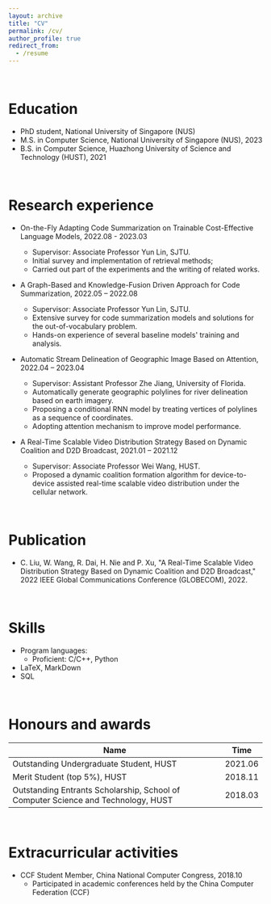 ```yaml
---
layout: archive
title: "CV"
permalink: /cv/
author_profile: true
redirect_from:
  - /resume
---
```


<br>

Education
======
* PhD student, National University of Singapore (NUS)
* M.S. in Computer Science, National University of Singapore (NUS), 2023
* B.S. in Computer Science, Huazhong University of Science and Technology (HUST), 2021

<br>

Research experience
======
* On-the-Fly Adapting Code Summarization on Trainable Cost-Effective Language Models, 2022.08 - 2023.03
  * Supervisor: Associate Professor Yun Lin, SJTU.
  * Initial survey and implementation of retrieval methods;
  * Carried out part of the experiments and the writing of related works.

* A Graph-Based and Knowledge-Fusion Driven Approach for Code Summarization, 2022.05 – 2022.08
  * Supervisor: Associate Professor Yun Lin, SJTU.
  * Extensive survey for code summarization models and solutions for the out-of-vocabulary problem.
  * Hands-on experience of several baseline models' training and analysis.

* Automatic Stream Delineation of Geographic Image Based on Attention, 2022.04 – 2023.04
  * Supervisor: Assistant Professor Zhe Jiang, University of Florida.
  * Automatically generate geographic polylines for river delineation based on earth imagery.
  * Proposing a conditional RNN model by treating vertices of polylines as a sequence of coordinates.
  * Adopting attention mechanism to improve model performance.

* A Real-Time Scalable Video Distribution Strategy Based on Dynamic Coalition and D2D Broadcast, 2021.01 – 2021.12
  * Supervisor: Associate Professor Wei Wang, HUST.
  * Proposed a dynamic coalition formation algorithm for device-to-device assisted real-time scalable video distribution under the cellular network.

<br>

Publication
======
* C. Liu, W. Wang, R. Dai, H. Nie and P. Xu, "A Real-Time Scalable Video Distribution Strategy Based on Dynamic Coalition and D2D Broadcast," 2022 IEEE Global Communications Conference (GLOBECOM), 2022.

<br>

Skills
======
* Program languages: 
  * Proficient: C/C++, Python
* LaTeX, MarkDown
* SQL

<br>

Honours and awards
======

| Name | Time |
| ------ | ------ |
| Outstanding Undergraduate Student, HUST | 2021.06 |
| Merit Student (top 5%), HUST | 2018.11 |
| Outstanding Entrants Scholarship, School of Computer Science and Technology, HUST | 2018.03 | 

<br>

Extracurricular activities
======
  * CCF Student Member, China National Computer Congress, 2018.10
    * Participated in academic conferences held by the China Computer Federation (CCF)